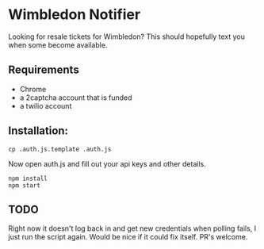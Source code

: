# Wimbledon Notifier

Looking for resale tickets for Wimbledon? This should hopefully text you when some become available.

## Requirements

- Chrome
- a 2captcha account that is funded
- a twilio account

## Installation:

```
cp .auth.js.template .auth.js
```

Now open auth.js and fill out your api keys and other details.

```
npm install
npm start
```

## TODO

Right now it doesn't log back in and get new credentials when polling fails, I just run the script again. Would be nice if it could fix itself. PR's welcome.